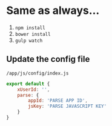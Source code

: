 # Same as always...
1. ```npm install```
2. ```bower install```
3. ```gulp watch```


## Update the config file

````
/app/js/config/index.js
````


````javascript
export default {
    xUserId: '',
    parse: {
        appId: 'PARSE APP ID',
        jsKey: 'PARSE JAVASCRIPT KEY'
    }
}
````